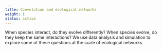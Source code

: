 ```yaml
---
title: Coevolution and ecological networks
weight: 1
status: active
---
```


When species interact, do they evolve differently? When species evolve, do they keep the same interactions? We use data analysis and simulation to explore some of these questions at the scale of ecological networks.

<!--more-->
